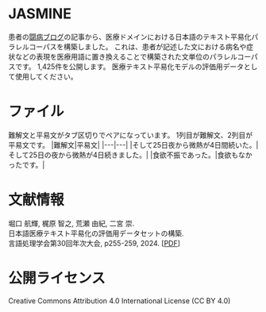 # JASMINE
患者の[闘病ブログ](https://www.tobyo.jp/)の記事から、医療ドメインにおける日本語のテキスト平易化パラレルコーパスを構築しました。
これは、患者が記述した文における病名や症状などの表現を医療用語に置き換えることで構築された文単位のパラレルコーパスです。
1,425件を公開します。
医療テキスト平易化モデルの評価用データとして使用してください。

# ファイル
難解文と平易文がタブ区切りでペアになっています。
1列目が難解文、2列目が平易文です。
|難解文|平易文|
|---|---|
|そして25日夜から微熱が4日間続いた。|そして25日の夜から微熱が4日続きました。|
|食欲不振であった。|食欲もなかったです。|

# 文献情報
堀口 航輝, 梶原 智之, 荒瀬 由紀, 二宮 崇.  
日本語医療テキスト平易化の評価用データセットの構築.  
言語処理学会第30回年次大会, p255-259, 2024. [[PDF](https://anlp.jp/proceedings/annual_meeting/2024/pdf_dir/P1-21.pdf)]

# 公開ライセンス
Creative Commons Attribution 4.0 International License (CC BY 4.0)
